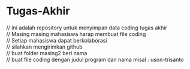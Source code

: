 # Tugas-Akhir
//  Ini adalah repository untuk menyimpan data coding tugas akhir  
//  Masing masing mahasiswa harap membuat file coding    
// Setiap mahasiswa dapat berkolaborasi  
// silahkan mengirimkan github  
// buat folder masing2 beri nama  
// buat file coding dengan judul program dan nama  misal :  uson-trisanto    
